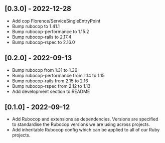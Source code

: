 ## [0.3.0] - 2022-12-28
- Add cop Florence/ServiceSingleEntryPoint
- Bump rubocop to 1.41.1
- Bump rubocop-performance to 1.15.2
- Bump rubocop-rails to 2.17.4
- Bump rubocop-rspec to 2.16.0

## [0.2.0] - 2022-09-13
- Bump rubocop from 1.31 to 1.36
- Bump rubocop-performance from 1.14 to 1.15
- Bump rubocop-rails from 2.15 to 2.16
- Bump rubocop-rspec from 2.12 to 1.13
- Add development section to README

## [0.1.0] - 2022-09-12
- Add Rubocop and extensions as dependencies. Versions are specified to standardise the Rubocop versions we are using across projects.
- Add inheritable Rubocop config which can be applied to all of our Ruby projects.
